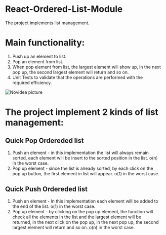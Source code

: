 # React-Ordered-List-Module
The project implements list management.

# Main functionality: 
1. Push up an element to list.
2. Pop an element from list.
3. When pop element from list, the largest element will show up, in the next pop up, the second largest element will return and so on.
3. Unit Tests to validate that the operations are performed with the required efficiency.

![Novidea picture](https://user-images.githubusercontent.com/57434735/115446364-cbb11c80-a21f-11eb-86e3-20c670019d12.PNG)

# The project implement 2 kinds of list management:

## Quick Pop Ordereded list
1. Push an element - in this implementation the list will always remain sorted, each element will be insert to the sorted position in the list.
   o(n) in the worst case.
2. Pop up element - since the list is already sorted, by each click on the pop up button, the first element in list will appear.
   o(1) in the worst case.

## Quick Push Ordereded list
1. Push an element - In this implementation each element will be added to the end of the list.
   o(1) in the worst case.
2. Pop up element - by clicking on the pop up element, the function will check all the elements in the list and the largest element will be returned, in the next click on the pop   up, in the next pop up, the second largest element will return and so on.
  o(n) in the worst case.
